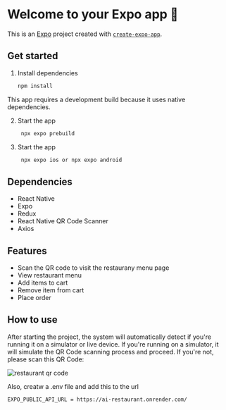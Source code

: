# Welcome to your Expo app 👋

This is an [Expo](https://expo.dev) project created with [`create-expo-app`](https://www.npmjs.com/package/create-expo-app).

## Get started

1. Install dependencies

   ```bash
   npm install
   ```


This app requires a development build because it uses native dependencies. 

2. Start the app

   ```bash
    npx expo prebuild
   ```

2. Start the app

   ```bash
    npx expo ios or npx expo android
   ```



## Dependencies

- React Native
- Expo
- Redux
- React Native QR Code Scanner
- Axios

## Features

- Scan the QR code to visit the restaurany menu page
- View restaurant menu
- Add items to cart
- Remove item from cart
- Place order


## How to use

After starting the project, the system will automatically detect if you're running it on a simulator or live device. If you're running on a simulator, it will simulate the QR Code scanning process and proceed. If you're not, please scan this QR Code:

![restaurant qr code](https://i.ibb.co/7bpF4vy/kenny-ai-qr-code.png)

Also, creatw a .env file and add this to the url

```bash
EXPO_PUBLIC_API_URL = https://ai-restaurant.onrender.com/
```

